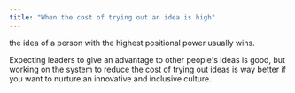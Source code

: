 ```yaml
---
title: "When the cost of trying out an idea is high"
---
```

the idea of a person with the highest positional power usually wins.  

Expecting leaders to give an advantage to other people's ideas is good, but working on the system to reduce the cost of trying out ideas is way better if you want to nurture an innovative and inclusive culture.
